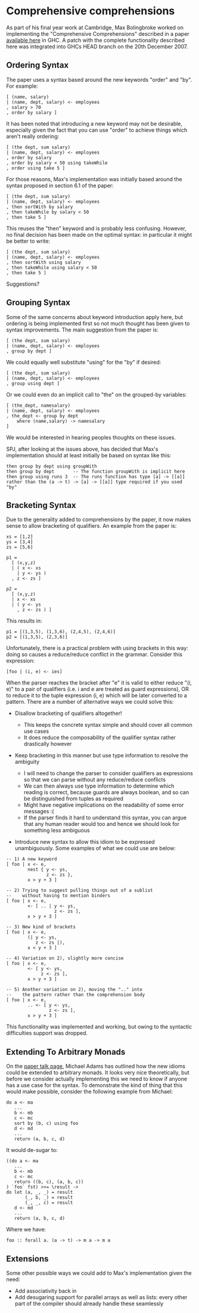 # Comprehensive comprehensions


As part of his final year work at Cambridge, Max Bolingbroke worked on implementing the "Comprehensive Comprehensions" described in a paper [available here](https://www.microsoft.com/en-us/research/wp-content/uploads/2007/09/list-comp.pdf) in GHC. A patch with the complete functionality described here was integrated into GHCs HEAD branch on the 20th December 2007.

## Ordering Syntax


The paper uses a syntax based around the new keywords "order" and "by". For example:

```wiki
[ (name, salary)
| (name, dept, salary) <- employees
, salary > 70
, order by salary ]
```


It has been noted that introducing a new keyword may not be desirable, especially given the fact that you can use "order" to achieve things which aren't really ordering:

```wiki
[ (the dept, sum salary)
| (name, dept, salary) <- employees
, order by salary
, order by salary < 50 using takeWhile
, order using take 5 ]
```


For those reasons, Max's implementation was initially based around the syntax proposed in section 6.1 of the paper:

```wiki
[ (the dept, sum salary)
| (name, dept, salary) <- employees
, then sortWith by salary
, then takeWhile by salary < 50
, then take 5 ]
```


This reuses the "then" keyword and is probably less confusing. However, no final decision has been made on the optimal syntax: in particular it might be better to write:

```wiki
[ (the dept, sum salary)
| (name, dept, salary) <- employees
, then sortWith using salary
, then takeWhile using salary < 50
, then take 5 ]
```


Suggestions?

## Grouping Syntax


Some of the same concerns about keyword introduction apply here, but ordering is being implemented first so not much thought has been given to syntax improvements. The main suggestion from the paper is:

```wiki
[ (the dept, sum salary)
| (name, dept, salary) <- employees
, group by dept ]
```


We could equally well substitute "using" for the "by" if desired:

```wiki
[ (the dept, sum salary)
| (name, dept, salary) <- employees
, group using dept ]
```


Or we could even do an implicit call to "the" on the grouped-by variables:

```wiki
[ (the_dept, namesalary)
| (name, dept, salary) <- employees
, the_dept <- group by dept
    where (name,salary) -> namesalary
]
```


We would be interested in hearing peoples thoughts on these issues.


SPJ, after looking at the issues above, has decided that Max's implementation should at least initially be based on syntax like this:

```wiki
then group by dept using groupWith
then group by dept       -- The function groupWith is implicit here
then group using runs 3  -- The runs function has type [a] -> [[a]] rather than the (a -> t) -> [a] -> [[a]] type required if you used "by"
```

## Bracketing Syntax


Due to the generality added to comprehensions by the paper, it now makes sense to allow bracketing of qualifiers. An example from the paper is:

```wiki
xs = [1,2]
ys = [3,4]
zs = [5,6]

p1 = 
  [ (x,y,z)
  | ( x <- xs
    | y <- ys )
  , z <- zs ]

p2 = 
  [ (x,y,z)
  | x <- xs
  | ( y <- ys
    , z <- zs ) ]
```


This results in:

```wiki
p1 = [(1,3,5), (1,3,6), (2,4,5), (2,4,6)]
p2 = [(1,3,5), (2,3,6)]
```


Unfortunately, there is a practical problem with using brackets in this way: doing so causes a reduce/reduce conflict in the grammar. Consider this expression:

```wiki
[foo | (i, e) <- ies]
```


When the parser reaches the bracket after "e" it is valid to either reduce "(i, e)" to a pair of qualifiers (i.e. i and e are treated as guard expressions), OR to reduce it to the tuple expression (i, e) which will be later converted to a pattern. There are a number of alternative ways we could solve this:

- Disallow bracketing of qualifiers altogether!

  - This keeps the concrete syntax simple and should cover all common use cases
  - It does reduce the composability of the qualifier syntax rather drastically however
- Keep bracketing in this manner but use type information to resolve the ambiguity

  - I will need to change the parser to consider qualifiers as expressions so that we can parse without any reduce/reduce conflicts
  - We can then always use type information to determine which reading is correct, because guards are always boolean, and so can be distinguished from tuples as required
  - Might have negative implications on the readability of some error messages :(
  - If the parser finds it hard to understand this syntax, you can argue that any human reader would too and hence we should look for something less ambiguous
- Introduce new syntax to allow this idiom to be expressed unambiguously. Some examples of what we could use are below:

```wiki
-- 1) A new keyword
[ foo | x <- e,
        nest { y <- ys,
               z <- zs },
        x > y + 3 ] 

-- 2) Trying to suggest pulling things out of a sublist 
--    without having to mention binders
[ foo | x <- e,
        <- [ .. | y <- ys,
                  z <- zs ],
        x > y + 3 ]

-- 3) New kind of brackets
[ foo | x <- e,
        (| y <- ys,
           z <- zs |),
        x < y + 3 ]

-- 4) Variation on 2), slightly more concise
[ foo | x <- e,
        <- [ y <- ys,
             z <- zs ],
        x > y + 3 ]

-- 5) Another variation on 2), moving the ".." into  
--    the pattern rather than the comprehension body
[ foo | x <- e,
        .. <- [ y <- ys,
                z <- zs ],
        x > y + 3 ]
```


This functionality was implemented and working, but owing to the syntactic difficulties support was dropped.

## Extending To Arbitrary Monads


On the [paper talk page](http://haskell.org/haskellwiki/Simonpj/Talk:ListComp), Michael Adams has outlined how the new idioms could be extended to arbitrary monads. It looks very nice theoretically, but before we consider actually implementing this we need to know if anyone has a use case for the syntax. To demonstrate the kind of thing that this would make possible, consider the following example from Michael:

```wiki
do a <- ma
   ...
   b <- mb
   c <- mc
   sort by (b, c) using foo
   d <- md
   ...
   return (a, b, c, d)
```


It would de-sugar to:

```wiki
((do a <- ma
   ...
   b <- mb
   c <- mc
   return ((b, c), (a, b, c))
) `foo` fst) >>= \result ->
do let (a, _, _) = result
       (_, b, _) = result
       (_, _, c) = result
   d <- md
   ...
   return (a, b, c, d)
```


Where we have:

```wiki
foo :: forall a. (a -> t) -> m a -> m a
```

## Extensions


Some other possible ways we could add to Max's implementation given the need:

- Add associativity back in
- Add desugaring support for parallel arrays as well as lists: every other part of the compiler should already handle these seamlessly
